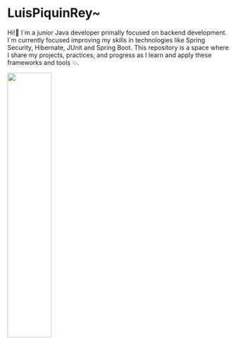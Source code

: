 # LuisPiquinRey~
Hi!👋 I´m a junior Java developer primally focused on backend development. I´m currently focused improving my skills in technologies like Spring Security, Hibernate, JUnit and Spring Boot. This repository is a space where I share my projects, practices, and progress as I learn and apply these frameworks and tools 💥.

<img src="https://github.com/user-attachments/assets/8d3e5cb1-7a4e-4aa0-a741-2fe9124693de" 
width="100px" height="600px">


